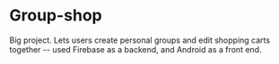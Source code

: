 # Group-shop

Big project. Lets users create personal groups and edit shopping carts together -- used Firebase as a backend, and Android as a front end.
